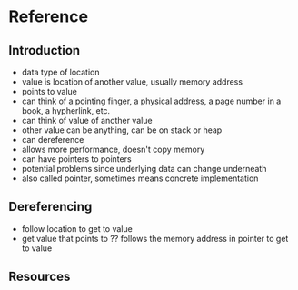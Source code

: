 # Reference



## Introduction

- data type of location
- value is location of another value, usually memory address
- points to value
- can think of a pointing finger, a physical address, a page number in a book, a hypherlink, etc.
- can think of value of another value
- other value can be anything, can be on stack or heap
- can dereference
- allows more performance, doesn't copy memory
- can have pointers to pointers
- potential problems since underlying data can change underneath
- also called pointer, sometimes means concrete implementation



## Dereferencing

- follow location to get to value
- get value that points to
?? follows the memory address in pointer to get to value



## Resources

